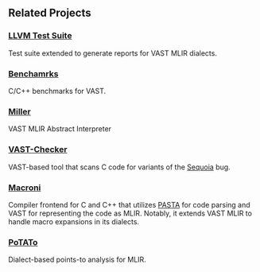 ## Related Projects

### [LLVM Test Suite](https://github.com/trailofbits/vast-llvm-test-suite)

Test suite extended to generate reports for VAST MLIR dialects.

### [Benchamrks](https://github.com/trailofbits/vast-benchmarks)

C/C++ benchmarks for VAST.

### [Miller](https://github.com/xlauko/miller)

VAST MLIR Abstract Interpreter

### [VAST-Checker](https://github.com/trailofbits/vast-checker)

VAST-based tool that scans C code for variants of the [Sequoia](https://cve.mitre.org/cgi-bin/cvename.cgi?name=CVE-2021-33909) bug.

### [Macroni](https://github.com/trailofbits/macroni)

Compiler frontend for C and C++ that utilizes [PASTA](https://github.com/trailofbits/pasta) for code parsing and VAST
for representing the code as MLIR. Notably, it extends VAST MLIR to handle macro
expansions in its dialects.

### [PoTATo](https://github.com/Jezurko/potato)

Dialect-based points-to analysis for MLIR.